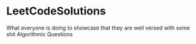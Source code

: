 # LeetCodeSolutions
What everyone is doing to showcase that they are well versed with some shit Algorithmic Questions
